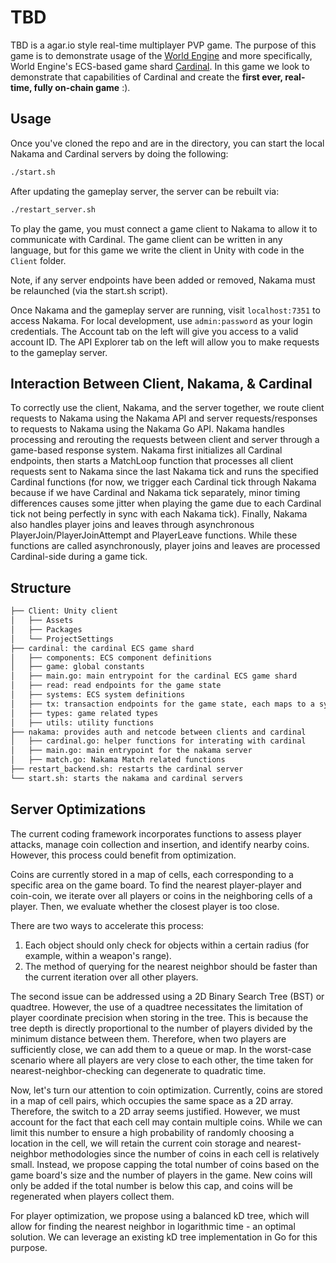 # TBD

TBD is a agar.io style real-time multiplayer PVP game. The purpose of this game is to demonstrate usage of the [World Engine](https://www.github.com/argus-labs/world-engine) and more specifically, World Engine's ECS-based game shard [Cardinal](https://www.github.com/Argus-Labs/world-engine/tree/main/cardinal). In this game we look to demonstrate that capabilities of Cardinal and create the **first ever, real-time, fully on-chain game** :).

## Usage 

Once you've cloned the repo and are in the directory, you can start the local Nakama and Cardinal servers by doing the following: 

```bash
./start.sh
```

After updating the gameplay server, the server can be rebuilt via:

```bash
./restart_server.sh
```
To play the game, you must connect a game client to Nakama to allow it to communicate with Cardinal. The game client can be written in any language, but for this game we write the client in Unity with code in the `Client` folder.

Note, if any server endpoints have been added or removed, Nakama must be relaunched (via the start.sh script). 

Once Nakama and the gameplay server are running, visit `localhost:7351` to access Nakama. For local development, use `admin:password` as your login credentials. The Account tab on the left will give you access to a valid account ID. The API Explorer tab on the left will allow you to make requests to the gameplay server.

## Interaction Between Client, Nakama, & Cardinal

To correctly use the client, Nakama, and the server together, we route client requests to Nakama using the Nakama API and server requests/responses to requests to Nakama using the Nakama Go API. Nakama handles processing and rerouting the requests between client and server through a game-based response system. Nakama first initializes all Cardinal endpoints, then starts a MatchLoop function that processes all client requests sent to Nakama since the last Nakama tick and runs the specified Cardinal functions (for now, we trigger each Cardinal tick through Nakama because if we have Cardinal and Nakama tick separately, minor timing differences causes some jitter when playing the game due to each Cardinal tick not being perfectly in sync with each Nakama tick). Finally, Nakama also handles player joins and leaves through asynchronous PlayerJoin/PlayerJoinAttempt and PlayerLeave functions. While these functions are called asynchronously, player joins and leaves are processed Cardinal-side during a game tick.

## Structure 

```bash
├── Client: Unity client
│   ├── Assets
│   ├── Packages
│   └── ProjectSettings
├── cardinal: the cardinal ECS game shard
│   ├── components: ECS component definitions
│   ├── game: global constants
│   ├── main.go: main entrypoint for the cardinal ECS game shard
│   ├── read: read endpoints for the game state
│   ├── systems: ECS system definitions
│   ├── tx: transaction endpoints for the game state, each maps to a system
│   ├── types: game related types
│   ├── utils: utility functions
├── nakama: provides auth and netcode between clients and cardinal
│   ├── cardinal.go: helper functions for interating with cardinal
│   ├── main.go: main entrypoint for the nakama server
│   ├── match.go: Nakama Match related functions
├── restart_backend.sh: restarts the cardinal server
└── start.sh: starts the nakama and cardinal servers
```

## Server Optimizations
The current coding framework incorporates functions to assess player attacks, manage coin collection and insertion, and identify nearby coins. However, this process could benefit from optimization.

Coins are currently stored in a map of cells, each corresponding to a specific area on the game board. To find the nearest player-player and coin-coin, we iterate over all players or coins in the neighboring cells of a player. Then, we evaluate whether the closest player is too close.

There are two ways to accelerate this process:
1. Each object should only check for objects within a certain radius (for example, within a weapon's range).
2. The method of querying for the nearest neighbor should be faster than the current iteration over all other players.

The second issue can be addressed using a 2D Binary Search Tree (BST) or quadtree. However, the use of a quadtree necessitates the limitation of player coordinate precision when storing in the tree. This is because the tree depth is directly proportional to the number of players divided by the minimum distance between them. Therefore, when two players are sufficiently close, we can add them to a queue or map. In the worst-case scenario where all players are very close to each other, the time taken for nearest-neighbor-checking can degenerate to quadratic time.

Now, let's turn our attention to coin optimization. Currently, coins are stored in a map of cell pairs, which occupies the same space as a 2D array. Therefore, the switch to a 2D array seems justified. However, we must account for the fact that each cell may contain multiple coins. While we can limit this number to ensure a high probability of randomly choosing a location in the cell, we will retain the current coin storage and nearest-neighbor methodologies since the number of coins in each cell is relatively small. Instead, we propose capping the total number of coins based on the game board's size and the number of players in the game. New coins will only be added if the total number is below this cap, and coins will be regenerated when players collect them.

For player optimization, we propose using a balanced kD tree, which will allow for finding the nearest neighbor in logarithmic time - an optimal solution. We can leverage an existing kD tree implementation in Go for this purpose.

